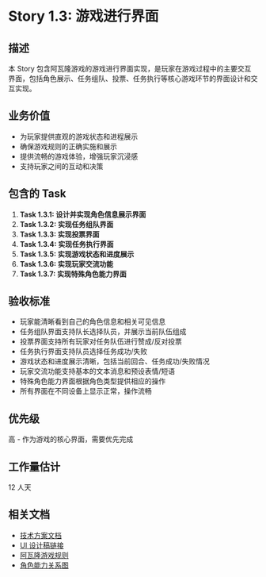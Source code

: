# Story 1.3: 游戏进行界面

## 描述

本 Story 包含阿瓦隆游戏的游戏进行界面实现，是玩家在游戏过程中的主要交互界面，包括角色展示、任务组队、投票、任务执行等核心游戏环节的界面设计和交互实现。

## 业务价值

- 为玩家提供直观的游戏状态和进程展示
- 确保游戏规则的正确实施和展示
- 提供流畅的游戏体验，增强玩家沉浸感
- 支持玩家之间的互动和决策

## 包含的 Task

1. **Task 1.3.1: 设计并实现角色信息展示界面**
2. **Task 1.3.2: 实现任务组队界面**
3. **Task 1.3.3: 实现投票界面**
4. **Task 1.3.4: 实现任务执行界面**
5. **Task 1.3.5: 实现游戏状态和进度展示**
6. **Task 1.3.6: 实现玩家交流功能**
7. **Task 1.3.7: 实现特殊角色能力界面**

## 验收标准

- 玩家能清晰看到自己的角色信息和相关可见信息
- 任务组队界面支持队长选择队员，并展示当前队伍组成
- 投票界面支持所有玩家对任务队伍进行赞成/反对投票
- 任务执行界面支持队员选择任务成功/失败
- 游戏状态和进度展示清晰，包括当前回合、任务成功/失败情况
- 玩家交流功能支持基本的文本消息和预设表情/短语
- 特殊角色能力界面根据角色类型提供相应的操作
- 所有界面在不同设备上显示正常，操作流畅

## 优先级

高 - 作为游戏的核心界面，需要优先完成

## 工作量估计

12 人天

## 相关文档

- [技术方案文档](./技术方案.md)
- [UI 设计稿链接](待补充)
- [阿瓦隆游戏规则](../../../阿瓦隆游戏规则.md)
- [角色能力关系图](../../../Epic5_游戏逻辑服务/Story5.2_游戏核心逻辑/角色能力关系图.md)
